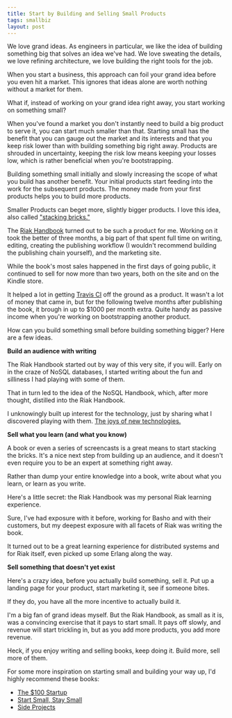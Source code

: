 ```yaml
---
title: Start by Building and Selling Small Products 
tags: smallbiz
layout: post
---
```

We love grand ideas. As engineers in particular, we like the idea of building
something big that solves an idea we've had. We love sweating the details, we
love refining architecture, we love building the right tools for the job.

When you start a business, this approach can foil your grand idea before you
even hit a market. This ignores that ideas alone are worth nothing without a
market for them.

What if, instead of working on your grand idea right away, you start working on
something small?

When you've found a market you don't instantly need to build a big product to
serve it, you can start much smaller than that. Starting small has the benefit
that you can gauge out the market and its interests and that you keep risk lower
than with building something big right away. Products are shrouded in
uncertainty, keeping the risk low means keeping your losses low, which is rather
beneficial when you're bootstrapping.

Building something small initially and slowly increasing the scope of what you
build has another benefit. Your initial products start feeding into the work for
the subsequent products. The money made from your first products helps you to
build more products.

Smaller Products can beget more, slightly bigger products. I love this idea,
also called ["stacking bricks."](http://unicornfree.com/stacking-the-bricks)

The [Riak Handbook](http://riakhandbook.com) turned out to be such a product for
me. Working on it took the better of three months, a big part of that spent full
time on writing, editing, creating the publishing workflow (I wouldn't recommend
building the publishing chain yourself), and the marketing site.

While the book's most sales happened in the first days of going public, it
continued to sell for now more than two years, both on the site and on the
Kindle store.

It helped a lot in getting [Travis CI](https://travis-ci.com) off the ground as
a product. It wasn't a lot of money that came in, but for the following twelve
months after publishing the book, it brough in up to $1000 per month extra.
Quite handy as passive income when you're working on bootstrapping another
product.

How can you build something small before building something bigger? Here are a
few ideas.

**Build an audience with writing**

The Riak Handbook started out by way of this very site, if you will. Early on in
the craze of NoSQL databases, I started writing about the fun and silliness I
had playing with some of them.
  
That in turn led to the idea of the NoSQL Handbook, which, after more thought,
distilled into the Riak Handbook.
  
I unknowingly built up interest for the technology, just by sharing what I
discovered playing with them. [The joys of new
technologies.](http://www.paperplanes.de/2014/4/1/the-joy-of-new-technology.html)
  
**Sell what you learn (and what you know)**

A book or even a series of screencasts is a great means to start stacking the
bricks. It's a nice next step from building up an audience, and it doesn't even
require you to be an expert at something right away.
  
Rather than dump your entire knowledge into a book, write about what you learn,
or learn as you write.
  
Here's a little secret: the Riak Handbook was my personal Riak learning
experience.
  
Sure, I've had exposure with it before, working for Basho and with their
customers, but my deepest exposure with all facets of Riak was writing the book.
  
It turned out to be a great learning experience for distributed systems and for
Riak itself, even picked up some Erlang along the way.
  
**Sell something that doesn't yet exist**

Here's a crazy idea, before you actually build something, sell it. Put up a
landing page for your product, start marketing it, see if someone bites.
  
If they do, you have all the more incentive to actually build it.

I'm a big fan of grand ideas myself. But the Riak Handbook, as small as it is,
was a convincing exercise that it pays to start small. It pays off slowly, and
revenue will start trickling in, but as you add more products, you add more
revenue.

Heck, if you enjoy writing and selling books, keep doing it. Build more, sell
more of them.

For some more inspiration on starting small and building your way up, I'd highly
recommend these books:

* [The $100 Startup](http://amzn.to/1hkUWv5)
* [Start Small, Stay Small](http://amzn.to/1mEJj7r)
* [Side Projects](http://www.sideprojectbook.com)
